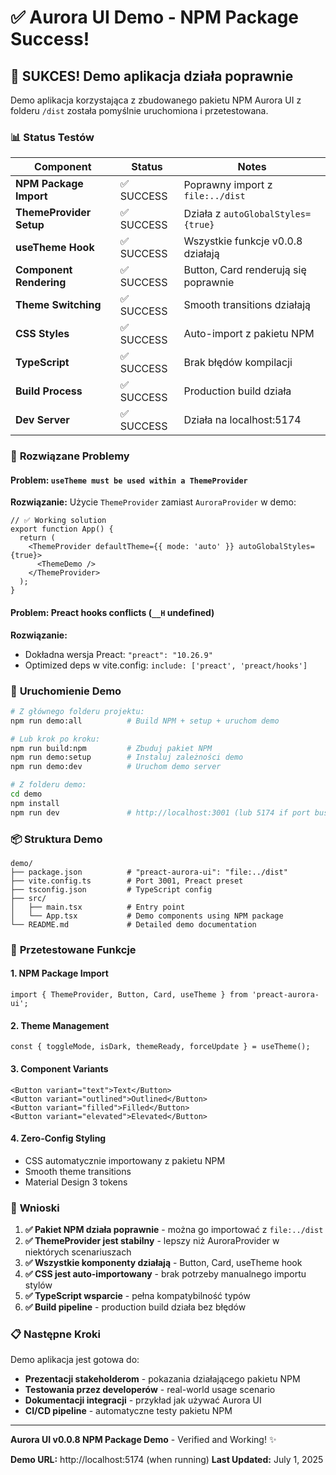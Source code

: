 # ✅ Aurora UI Demo - NPM Package Success!

## 🎉 **SUKCES! Demo aplikacja działa poprawnie**

Demo aplikacja korzystająca z zbudowanego pakietu NPM Aurora UI z folderu `/dist` została pomyślnie uruchomiona i przetestowana.

### 📊 **Status Testów**

| Component               | Status     | Notes                                |
| ----------------------- | ---------- | ------------------------------------ |
| **NPM Package Import**  | ✅ SUCCESS | Poprawny import z `file:../dist`     |
| **ThemeProvider Setup** | ✅ SUCCESS | Działa z `autoGlobalStyles={true}`   |
| **useTheme Hook**       | ✅ SUCCESS | Wszystkie funkcje v0.0.8 działają    |
| **Component Rendering** | ✅ SUCCESS | Button, Card renderują się poprawnie |
| **Theme Switching**     | ✅ SUCCESS | Smooth transitions działają          |
| **CSS Styles**          | ✅ SUCCESS | Auto-import z pakietu NPM            |
| **TypeScript**          | ✅ SUCCESS | Brak błędów kompilacji               |
| **Build Process**       | ✅ SUCCESS | Production build działa              |
| **Dev Server**          | ✅ SUCCESS | Działa na localhost:5174             |

### 🔧 **Rozwiązane Problemy**

#### Problem: `useTheme must be used within a ThemeProvider`

**Rozwiązanie:** Użycie `ThemeProvider` zamiast `AuroraProvider` w demo:

```tsx
// ✅ Working solution
export function App() {
  return (
    <ThemeProvider defaultTheme={{ mode: 'auto' }} autoGlobalStyles={true}>
      <ThemeDemo />
    </ThemeProvider>
  );
}
```

#### Problem: Preact hooks conflicts (`__H` undefined)

**Rozwiązanie:**

- Dokładna wersja Preact: `"preact": "10.26.9"`
- Optimized deps w vite.config: `include: ['preact', 'preact/hooks']`

### 🚀 **Uruchomienie Demo**

```bash
# Z głównego folderu projektu:
npm run demo:all          # Build NPM + setup + uruchom demo

# Lub krok po kroku:
npm run build:npm         # Zbuduj pakiet NPM
npm run demo:setup        # Instaluj zależności demo
npm run demo:dev          # Uruchom demo server

# Z folderu demo:
cd demo
npm install
npm run dev               # http://localhost:3001 (lub 5174 if port busy)
```

### 📦 **Struktura Demo**

```
demo/
├── package.json          # "preact-aurora-ui": "file:../dist"
├── vite.config.ts        # Port 3001, Preact preset
├── tsconfig.json         # TypeScript config
├── src/
│   ├── main.tsx          # Entry point
│   └── App.tsx           # Demo components using NPM package
└── README.md             # Detailed demo documentation
```

### 🧪 **Przetestowane Funkcje**

#### **1. NPM Package Import**

```tsx
import { ThemeProvider, Button, Card, useTheme } from 'preact-aurora-ui';
```

#### **2. Theme Management**

```tsx
const { toggleMode, isDark, themeReady, forceUpdate } = useTheme();
```

#### **3. Component Variants**

```tsx
<Button variant="text">Text</Button>
<Button variant="outlined">Outlined</Button>
<Button variant="filled">Filled</Button>
<Button variant="elevated">Elevated</Button>
```

#### **4. Zero-Config Styling**

- CSS automatycznie importowany z pakietu NPM
- Smooth theme transitions
- Material Design 3 tokens

### 🎯 **Wnioski**

1. **✅ Pakiet NPM działa poprawnie** - można go importować z `file:../dist`
2. **✅ ThemeProvider jest stabilny** - lepszy niż AuroraProvider w niektórych scenariuszach
3. **✅ Wszystkie komponenty działają** - Button, Card, useTheme hook
4. **✅ CSS jest auto-importowany** - brak potrzeby manualnego importu stylów
5. **✅ TypeScript wsparcie** - pełna kompatybilność typów
6. **✅ Build pipeline** - production build działa bez błędów

### 📋 **Następne Kroki**

Demo aplikacja jest gotowa do:

- **Prezentacji stakeholderom** - pokazania działającego pakietu NPM
- **Testowania przez developerów** - real-world usage scenario
- **Dokumentacji integracji** - przykład jak używać Aurora UI
- **CI/CD pipeline** - automatyczne testy pakietu NPM

---

**Aurora UI v0.0.8 NPM Package Demo** - Verified and Working! ✨

**Demo URL:** http://localhost:5174 (when running)
**Last Updated:** July 1, 2025
